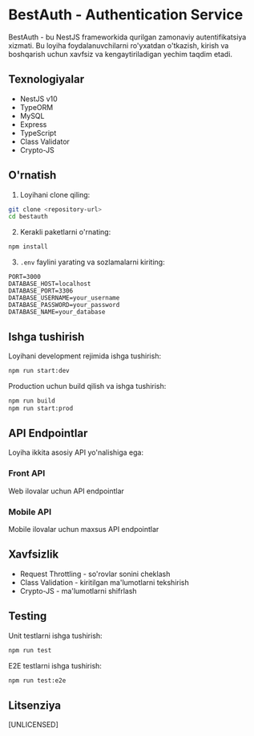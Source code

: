 # BestAuth - Authentication Service

BestAuth - bu NestJS frameworkida qurilgan zamonaviy autentifikatsiya xizmati. Bu loyiha foydalanuvchilarni ro'yxatdan o'tkazish, kirish va boshqarish uchun xavfsiz va kengaytiriladigan yechim taqdim etadi.

## Texnologiyalar

- NestJS v10
- TypeORM
- MySQL
- Express
- TypeScript
- Class Validator
- Crypto-JS

## O'rnatish

1. Loyihani clone qiling:
```bash
git clone <repository-url>
cd bestauth
```

2. Kerakli paketlarni o'rnating:
```bash
npm install
```

3. `.env` faylini yarating va sozlamalarni kiriting:
```env
PORT=3000
DATABASE_HOST=localhost
DATABASE_PORT=3306
DATABASE_USERNAME=your_username
DATABASE_PASSWORD=your_password
DATABASE_NAME=your_database
```

## Ishga tushirish

Loyihani development rejimida ishga tushirish:
```bash
npm run start:dev
```

Production uchun build qilish va ishga tushirish:
```bash
npm run build
npm run start:prod
```

## API Endpointlar

Loyiha ikkita asosiy API yo'nalishiga ega:

### Front API
Web ilovalar uchun API endpointlar

### Mobile API
Mobile ilovalar uchun maxsus API endpointlar

## Xavfsizlik

- Request Throttling - so'rovlar sonini cheklash
- Class Validation - kiritilgan ma'lumotlarni tekshirish
- Crypto-JS - ma'lumotlarni shifrlash

## Testing

Unit testlarni ishga tushirish:
```bash
npm run test
```

E2E testlarni ishga tushirish:
```bash
npm run test:e2e
```

## Litsenziya

[UNLICENSED]
